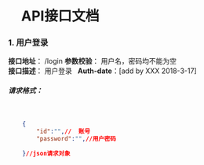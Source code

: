 #      API接口文档  

### 1. 用户登录
**接口地址**： /login
**参数校验**： 用户名，密码均不能为空  
**接口描述**： 用户登录  
**Auth-date**：[add by XXX 2018-3-17]  
#####   请求格式：  
```json  

    
    {  
        "id":"",//  账号
        "password":"",//用户密码  
      
    }//json请求对象  
 
```  
